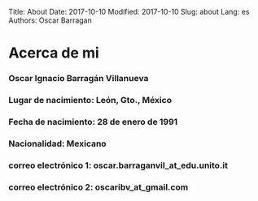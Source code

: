 Title: About
Date: 2017-10-10 
Modified: 2017-10-10
Slug: about
Lang: es
Authors: Oscar Barragan

# Acerca de mi

### Oscar Ignacio Barragán Villanueva
### Lugar de nacimiento: León, Gto., México 
### Fecha de nacimiento: 28 de enero de 1991 
### Nacionalidad: Mexicano 
### correo electrónico 1: oscar.barraganvil_at_edu.unito.it
### correo electrónico 2: oscaribv_at_gmail.com
